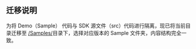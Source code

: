 ## 迁移说明

为将 Demo（Sample） 代码与 SDK 源文件（src）代码进行隔离，现已将当前目录迁移至 [/Samples/](../../Samples/)目录下，选择对应版本的 Sample 文件夹，内容结构完全一致。